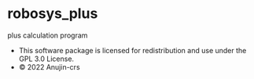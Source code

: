 # robosys_plus
plus calculation program

* This software package is licensed for redistribution and use under the GPL 3.0 License.
* © 2022 Anujin-crs

